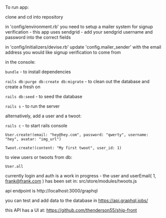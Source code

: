 To run app:

clone and cd into repository

in 'config/environment.rb' you need to setup a mailer system for signup verification - this app uses sendgrid - add your sendgrid username and password into the correct fields

in 'config/initializers/devise.rb' update 'config.mailer_sender' with the email address you would like signup verification to come from

in the console:


```bundle``` - to install dependencies

```rails db:purge db:create db:migrate```  - to clean out the database and create a fresh on

```rails db:seed```  - to seed the database

```rails s``` - to run the server

alternatively, add a  user and a twoot:

```rails c```  - to start rails console

```User.create!(email: "hey@hey.com", password: "qwerty", username: "hey", avatar: "img_url")```

```Twoot.create!(content: "My first twoot", user_id: 1)```

to view users or twoots from db:

```User.all```

currently login and auth is a work in progress - the user and userEmail( 1, frank@frank.com ) has been set in: src/store/modules/twoots.js  

api endpoint is http://localhost:3000/graphql

you can test and add data to the database in https://api.graphql.jobs/

this API has a UI at: https://github.com/thenderson55/ship-front
